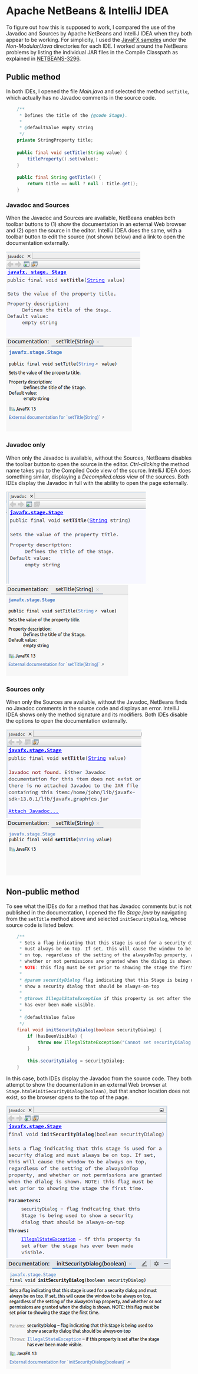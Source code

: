 # Apache NetBeans & IntelliJ IDEA

To figure out how this is supposed to work, I compared the use of the Javadoc and Sources by Apache NetBeans and IntelliJ IDEA when they both appear to be working. For simplicity, I used the [JavaFX samples](https://github.com/openjfx/samples) under the *Non-Modular/Java* directories for each IDE. I worked around the NetBeans problems by listing the individual JAR files in the Compile Classpath as explained in [NETBEANS-3296](https://issues.apache.org/jira/browse/NETBEANS-3296).

## Public method

In both IDEs, I opened the file *Main.java* and selected the method `setTitle`, which actually has no Javadoc comments in the source code.

```Java
    /**
     * Defines the title of the {@code Stage}.
     *
     * @defaultValue empty string
     */
    private StringProperty title;

    public final void setTitle(String value) {
        titleProperty().set(value);
    }

    public final String getTitle() {
        return title == null ? null : title.get();
    }
```

### Javadoc and Sources

When the Javadoc and Sources are available, NetBeans enables both toolbar buttons to (1) show the documentation in an external Web browser and (2) open the source in the editor. IntelliJ IDEA does the same, with a toolbar button to edit the source (not shown below) and a link to open the documentation externally.

![NetBeans setTitle Javadoc and Sources](images/netbeans-javadoc-sources.png)
![IDEA setTitle Javadoc and Sources](images/intellij-javadoc-sources.png)

### Javadoc only

When only the Javadoc is available, without the Sources, NetBeans disables the toolbar button to open the source in the editor. *Ctrl-clicking* the method name takes you to the Compiled Code view of the source. IntelliJ IDEA does something similar, displaying a *Decompiled.class* view of the sources. Both IDEs display the Javadoc in full with the ability to open the page externally.

![NetBeans setTitle Javadoc only](images/netbeans-javadoc-only.png)
![IDEA setTitle Javadoc only](images/intellij-javadoc-only.png)

### Sources only

When only the Sources are available, without the Javadoc, NetBeans finds no Javadoc comments in the source code and displays an error. IntelliJ IDEA shows only the method signature and its modifiers. Both IDEs disable the options to open the documentation externally.

![NetBeans setTitle Sources only](images/netbeans-sources-only.png)
![IDEA setTitle Sources only](images/intellij-sources-only.png)

## Non-public method

To see what the IDEs do for a method that has Javadoc comments but is not published in the documentation, I opened the file *Stage.java* by navigating from the `setTitle` method above and selected `initSecurityDialog`, whose source code is listed below.

```Java
    /**
     * Sets a flag indicating that this stage is used for a security dialog and
     * must always be on top. If set, this will cause the window to be always
     * on top, regardless of the setting of the alwaysOnTop property, and
     * whether or not permissions are granted when the dialog is shown.
     * NOTE: this flag must be set prior to showing the stage the first time.
     *
     * @param securityDialog flag indicating that this Stage is being used to
     * show a security dialog that should be always-on-top
     *
     * @throws IllegalStateException if this property is set after the stage
     * has ever been made visible.
     *
     * @defaultValue false
     */
    final void initSecurityDialog(boolean securityDialog) {
        if (hasBeenVisible) {
            throw new IllegalStateException("Cannot set securityDialog once stage has been set visible");
        }

        this.securityDialog = securityDialog;
    }
```

In this case, both IDEs display the Javadoc from the source code. They both attempt to show the documentation in an external Web browser at `Stage.html#initSecurityDialog(boolean)`, but that anchor location does not exist, so the browser opens to the top of the page.

![NetBeans non-public method](images/netbeans-non-public.png)
![IDEA non-public method](images/intellij-non-public.png)
